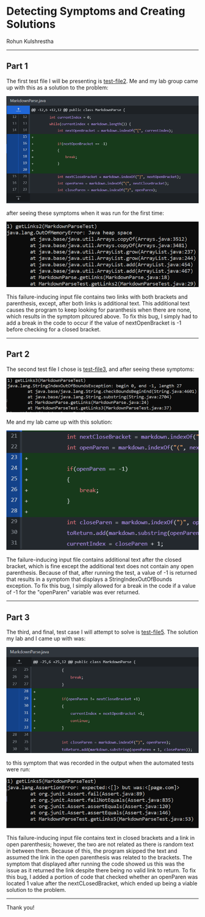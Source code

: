 # Detecting Symptoms and Creating Solutions
Rohun Kulshrestha

***
## Part 1 ##
The first test file I will be presenting is [test-file2](test-file2.md). Me and my lab group came up with this as a solution to the problem:

![image](test2fix.PNG)

after seeing these symptoms when it was run for the first time:

![image](test2symptom.PNG)

This failure-inducing input file contains two links with both brackets and parenthesis, except, after both links is additional text. This additional text causes the program to keep looking for paranthesis when there are none, which results in the symptom pitcured above. To fix this bug, I simply had to add a break in the code to occur if the value of nextOpenBracket is -1 before checking for a closed bracket.

***

## Part 2 ##
The second test file I chose is [test-file3](test-file3.md), and after seeing these symptoms:

![image](test3symptom.PNG)

Me and my lab came up with this solution:

![image](test3fix.PNG)

The failure-inducing input file contains additional text after the closed bracket, which is fine except the additional text does not contain any open parenthesis. Because of that, after running the test, a value of -1 is returned that results in a symptom that displays a StringIndexOutOfBounds exception. To fix this bug, I simply allowed for a break in the code if a value of -1 for the "openParen" variable was ever returned. 


***
## Part 3 ##
The third, and final, test case I will attempt to solve is [test-file5](test-file5.md). The solution my lab and I came up with was:

![image](test5fix.PNG)

to this symptom that was recorded in the output when the automated tests were run:

![image](test5symptom.PNG)

This failure-inducing input file contains text in closed brackets and a link in open parenthesis; however, the two are not related as there is random text in between them. Because of this, the program skipped the text and assumed the link in the open parenthesis was related to the brackets. The symptom that displayed after running the code showed us this was the issue as it returned the link despite there being no valid link to return. To fix this bug, I added a portion of code that checked whether an openParen was located 1 value after the nextCLosedBracket, which ended up being a viable solution to the problem.

***

Thank you!


